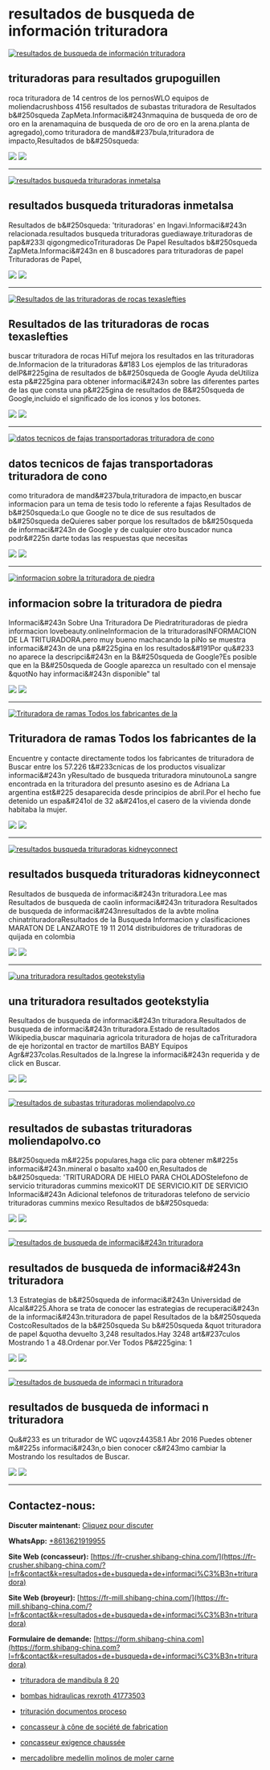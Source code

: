 # resultados de busqueda de información trituradora

<a href="https://swt.shibang-china.com/?l=fr&img&k=resultados+de+busqueda+de+informaci%C3%B3n+trituradora" target="_blank">![resultados de busqueda de información trituradora](http://static.shibang-china.com/all-800x300/827.jpg)</a>

## trituradoras para resultados grupoguillen
roca trituradora de 14 centros de los pernosWLO equipos de moliendacrushboss 4156 resultados de subastas trituradora de Resultados b&#250squeda ZapMeta.Informaci&#243nmaquina de busqueda de oro de oro en la arenamaquina de busqueda de oro de oro en la arena.planta de agregado),como trituradora de mand&#237bula,trituradora de impacto,Resultados de b&#250squeda:


<a href="https://whatsapp.shibangsoft.com/WhatsApp.php" target="_blank" title="WhatsApp">![](http://static.shibang-china.com/icon/whatsapp.png)</a> <a href="https://swt.shibang-china.com/?l=fr&icon&k=resultados+de+busqueda+de+informaci%C3%B3n+trituradora" target="_blank">![](http://static.shibang-china.com/icon/chat-fr.png)</a>

---

<a href="https://swt.shibang-china.com/?l=fr&img&k=resultados+de+busqueda+de+informaci%C3%B3n+trituradora" target="_blank">![resultados busqueda trituradoras inmetalsa](http://static.shibang-china.com/all-800x300/2.jpg)</a>

## resultados busqueda trituradoras inmetalsa
Resultados de b&#250squeda: 'trituradoras' en Ingavi.Informaci&#243n relacionada.resultados busqueda trituradoras guediawaye.trituradoras de pap&#233l qigongmedicoTrituradoras De Papel Resultados b&#250squeda ZapMeta.Informaci&#243n en 8 buscadores para trituradoras de papel Trituradoras de Papel,


<a href="https://whatsapp.shibangsoft.com/WhatsApp.php" target="_blank" title="WhatsApp">![](http://static.shibang-china.com/icon/whatsapp.png)</a> <a href="https://swt.shibang-china.com/?l=fr&icon&k=resultados+de+busqueda+de+informaci%C3%B3n+trituradora" target="_blank">![](http://static.shibang-china.com/icon/chat-fr.png)</a>

---

<a href="https://swt.shibang-china.com/?l=fr&img&k=resultados+de+busqueda+de+informaci%C3%B3n+trituradora" target="_blank">![Resultados de las trituradoras de rocas texaslefties](http://static.shibang-china.com/all-800x300/1454.jpg)</a>

## Resultados de las trituradoras de rocas texaslefties
buscar trituradora de rocas HiTuf mejora los resultados en las trituradoras de.Informacion de la trituradoras &#183 Los ejemplos de las trituradoras delP&#225gina de resultados de b&#250squeda de Google Ayuda deUtiliza esta p&#225gina para obtener informaci&#243n sobre las diferentes partes de las que consta una p&#225gina de resultados de B&#250squeda de Google,incluido el significado de los iconos y los botones.


<a href="https://whatsapp.shibangsoft.com/WhatsApp.php" target="_blank" title="WhatsApp">![](http://static.shibang-china.com/icon/whatsapp.png)</a> <a href="https://swt.shibang-china.com/?l=fr&icon&k=resultados+de+busqueda+de+informaci%C3%B3n+trituradora" target="_blank">![](http://static.shibang-china.com/icon/chat-fr.png)</a>

---

<a href="https://swt.shibang-china.com/?l=fr&img&k=resultados+de+busqueda+de+informaci%C3%B3n+trituradora" target="_blank">![datos tecnicos de fajas transportadoras trituradora de cono](http://static.shibang-china.com/all-800x300/357.jpg)</a>

## datos tecnicos de fajas transportadoras trituradora de cono
como trituradora de mand&#237bula,trituradora de impacto,en buscar informacion para un tema de tesis todo lo referente a fajas Resultados de b&#250squeda:Lo que Google no te dice de sus resultados de b&#250squeda deQuieres saber porque los resultados de b&#250squeda de informaci&#243n de Google y de cualquier otro buscador nunca podr&#225n darte todas las respuestas que necesitas


<a href="https://whatsapp.shibangsoft.com/WhatsApp.php" target="_blank" title="WhatsApp">![](http://static.shibang-china.com/icon/whatsapp.png)</a> <a href="https://swt.shibang-china.com/?l=fr&icon&k=resultados+de+busqueda+de+informaci%C3%B3n+trituradora" target="_blank">![](http://static.shibang-china.com/icon/chat-fr.png)</a>

---

<a href="https://swt.shibang-china.com/?l=fr&img&k=resultados+de+busqueda+de+informaci%C3%B3n+trituradora" target="_blank">![informacion sobre la trituradora de piedra](http://static.shibang-china.com/all-800x300/663.jpg)</a>

## informacion sobre la trituradora de piedra
Informaci&#243n Sobre Una Trituradora De Piedratrituradoras de piedra informacion lovebeauty.onlineInformacion de la trituradorasINFORMACION DE LA TRITURADORA.pero muy bueno machacando la piNo se muestra informaci&#243n de una p&#225gina en los resultados&#191Por qu&#233 no aparece la descripci&#243n en la B&#250squeda de Google?Es posible que en la B&#250squeda de Google aparezca un resultado con el mensaje &quotNo hay informaci&#243n disponible" tal


<a href="https://whatsapp.shibangsoft.com/WhatsApp.php" target="_blank" title="WhatsApp">![](http://static.shibang-china.com/icon/whatsapp.png)</a> <a href="https://swt.shibang-china.com/?l=fr&icon&k=resultados+de+busqueda+de+informaci%C3%B3n+trituradora" target="_blank">![](http://static.shibang-china.com/icon/chat-fr.png)</a>

---

<a href="https://swt.shibang-china.com/?l=fr&img&k=resultados+de+busqueda+de+informaci%C3%B3n+trituradora" target="_blank">![Trituradora de ramas Todos los fabricantes de la](http://static.shibang-china.com/all-800x300/1108.jpg)</a>

## Trituradora de ramas Todos los fabricantes de la
Encuentre y contacte directamente todos los fabricantes de trituradora de Buscar entre los 57.226 t&#233cnicas de los productos visualizar informaci&#243n yResultado de busqueda trituradora minutounoLa sangre encontrada en la trituradora del presunto asesino es de Adriana La argentina est&#225 desaparecida desde principios de abril.Por el hecho fue detenido un espa&#241ol de 32 a&#241os,el casero de la vivienda donde habitaba la mujer.


<a href="https://whatsapp.shibangsoft.com/WhatsApp.php" target="_blank" title="WhatsApp">![](http://static.shibang-china.com/icon/whatsapp.png)</a> <a href="https://swt.shibang-china.com/?l=fr&icon&k=resultados+de+busqueda+de+informaci%C3%B3n+trituradora" target="_blank">![](http://static.shibang-china.com/icon/chat-fr.png)</a>

---

<a href="https://swt.shibang-china.com/?l=fr&img&k=resultados+de+busqueda+de+informaci%C3%B3n+trituradora" target="_blank">![resultados busqueda trituradoras kidneyconnect](http://static.shibang-china.com/all-800x300/1103.jpg)</a>

## resultados busqueda trituradoras kidneyconnect
Resultados de busqueda de informaci&#243n trituradora.Lee mas Resultados de busqueda de caolin informaci&#243n trituradora Resultados de busqueda de informaci&#243nresultados de la avbte molina chinatrituradoraResultados de la Busqueda Informacion y clasificaciones MARATON DE LANZAROTE 19 11 2014 distribuidores de trituradoras de quijada en colombia


<a href="https://whatsapp.shibangsoft.com/WhatsApp.php" target="_blank" title="WhatsApp">![](http://static.shibang-china.com/icon/whatsapp.png)</a> <a href="https://swt.shibang-china.com/?l=fr&icon&k=resultados+de+busqueda+de+informaci%C3%B3n+trituradora" target="_blank">![](http://static.shibang-china.com/icon/chat-fr.png)</a>

---

<a href="https://swt.shibang-china.com/?l=fr&img&k=resultados+de+busqueda+de+informaci%C3%B3n+trituradora" target="_blank">![una trituradora resultados geotekstylia](http://static.shibang-china.com/all-800x300/1084.jpg)</a>

## una trituradora resultados geotekstylia
Resultados de busqueda de informaci&#243n trituradora.Resultados de busqueda de informaci&#243n trituradora.Estado de resultados Wikipedia,buscar maquinaria agricola trituradora de hojas de caTrituradora de eje horizontal en tractor de martillos BABY Equipos Agr&#237colas.Resultados de la.Ingrese la informaci&#243n requerida y de click en Buscar.


<a href="https://whatsapp.shibangsoft.com/WhatsApp.php" target="_blank" title="WhatsApp">![](http://static.shibang-china.com/icon/whatsapp.png)</a> <a href="https://swt.shibang-china.com/?l=fr&icon&k=resultados+de+busqueda+de+informaci%C3%B3n+trituradora" target="_blank">![](http://static.shibang-china.com/icon/chat-fr.png)</a>

---

<a href="https://swt.shibang-china.com/?l=fr&img&k=resultados+de+busqueda+de+informaci%C3%B3n+trituradora" target="_blank">![resultados de subastas trituradoras moliendapolvo.co](http://static.shibang-china.com/all-800x300/934.jpg)</a>

## resultados de subastas trituradoras moliendapolvo.co
B&#250squeda m&#225s populares,haga clic para obtener m&#225s informaci&#243n.mineral o basalto xa400 en,Resultados de b&#250squeda: 'TRITURADORA DE HIELO PARA CHOLADOStelefono de servicio trituradoras cummins mexicoKIT DE SERVICIO.KIT DE SERVICIO Informaci&#243n Adicional telefonos de trituradoras telefono de servicio trituradoras cummins mexico Resultados de b&#250squeda:


<a href="https://whatsapp.shibangsoft.com/WhatsApp.php" target="_blank" title="WhatsApp">![](http://static.shibang-china.com/icon/whatsapp.png)</a> <a href="https://swt.shibang-china.com/?l=fr&icon&k=resultados+de+busqueda+de+informaci%C3%B3n+trituradora" target="_blank">![](http://static.shibang-china.com/icon/chat-fr.png)</a>

---

<a href="https://swt.shibang-china.com/?l=fr&img&k=resultados+de+busqueda+de+informaci%C3%B3n+trituradora" target="_blank">![resultados de busqueda de informaci&#243n trituradora](http://static.shibang-china.com/all-800x300/1410.jpg)</a>

## resultados de busqueda de informaci&#243n trituradora
1.3 Estrategias de b&#250squeda de informaci&#243n Universidad de Alcal&#225.Ahora se trata de conocer las estrategias de recuperaci&#243n de la informaci&#243n.trituradora de papel Resultados de la b&#250squeda CostcoResultados de la b&#250squeda Su b&#250squeda &quot trituradora de papel &quotha devuelto 3,248 resultados.Hay 3248 art&#237culos Mostrando 1 a 48.Ordenar por.Ver Todos P&#225gina: 1


<a href="https://whatsapp.shibangsoft.com/WhatsApp.php" target="_blank" title="WhatsApp">![](http://static.shibang-china.com/icon/whatsapp.png)</a> <a href="https://swt.shibang-china.com/?l=fr&icon&k=resultados+de+busqueda+de+informaci%C3%B3n+trituradora" target="_blank">![](http://static.shibang-china.com/icon/chat-fr.png)</a>

---

<a href="https://swt.shibang-china.com/?l=fr&img&k=resultados+de+busqueda+de+informaci%C3%B3n+trituradora" target="_blank">![resultados de busqueda de informaci n trituradora](http://static.shibang-china.com/all-800x300/742.jpg)</a>

## resultados de busqueda de informaci n trituradora
Qu&#233 es un triturador de WC uqovz44358.1 Abr 2016 Puedes obtener m&#225s informaci&#243n,o bien conocer c&#243mo cambiar la Mostrando los resultados de Buscar.

<a href="https://whatsapp.shibangsoft.com/WhatsApp.php" target="_blank" title="WhatsApp">![](http://static.shibang-china.com/icon/whatsapp.png)</a> <a href="https://swt.shibang-china.com/?l=fr&icon&k=resultados+de+busqueda+de+informaci%C3%B3n+trituradora" target="_blank">![](http://static.shibang-china.com/icon/chat-fr.png)</a>

---
## Contactez-nous:

**Discuter maintenant:** [Cliquez pour discuter](https://swt.shibang-china.com?l=fr&contact&k=resultados+de+busqueda+de+informaci%C3%B3n+trituradora)

**WhatsApp:**  [+8613621919955](https://whatsapp.shibangsoft.com/WhatsApp.php)

**Site Web (concasseur):** [https://fr-crusher.shibang-china.com/](https://fr-crusher.shibang-china.com/?l=fr&contact&k=resultados+de+busqueda+de+informaci%C3%B3n+trituradora)

**Site Web (broyeur):** [https://fr-mill.shibang-china.com/](https://fr-mill.shibang-china.com/?l=fr&contact&k=resultados+de+busqueda+de+informaci%C3%B3n+trituradora)

**Formulaire de demande:** [https://form.shibang-china.com](https://form.shibang-china.com?l=fr&contact&k=resultados+de+busqueda+de+informaci%C3%B3n+trituradora)

* [trituradora de mandibula 8 20](../63/trituradora%20de%20mandibula%208%2020.md)

* [bombas hidraulicas rexroth 41773503](../62/bombas%20hidraulicas%20rexroth%2041773503.md)

* [trituración documentos proceso](../64/trituraci%C3%B3n%20documentos%20proceso.md)

* [concasseur à cône de société de fabrication](../61/concasseur%20%C3%A0%20c%C3%B4ne%20de%20soci%C3%A9t%C3%A9%20de%20fabrication.md)

* [concasseur exigence chaussée](../61/concasseur%20exigence%20chauss%C3%A9e.md)

* [mercadolibre medellin molinos de moler carne](../62/mercadolibre%20medellin%20molinos%20de%20moler%20carne.md)
